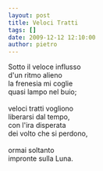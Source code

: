 ```yaml
---
layout: post
title: Veloci Tratti
tags: []
date: 2009-12-12 12:10:00
author: pietro
---
```

Sotto il veloce influsso<br/>d'un ritmo alieno<br/>la frenesia mi coglie<br/>quasi lampo nel buio;<br/><br/>veloci tratti vogliono<br/>liberarsi dal tempo,<br/>con l'ira disperata<br/>dei volto che si perdono,<br/><br/>ormai soltanto<br/>impronte sulla Luna.
